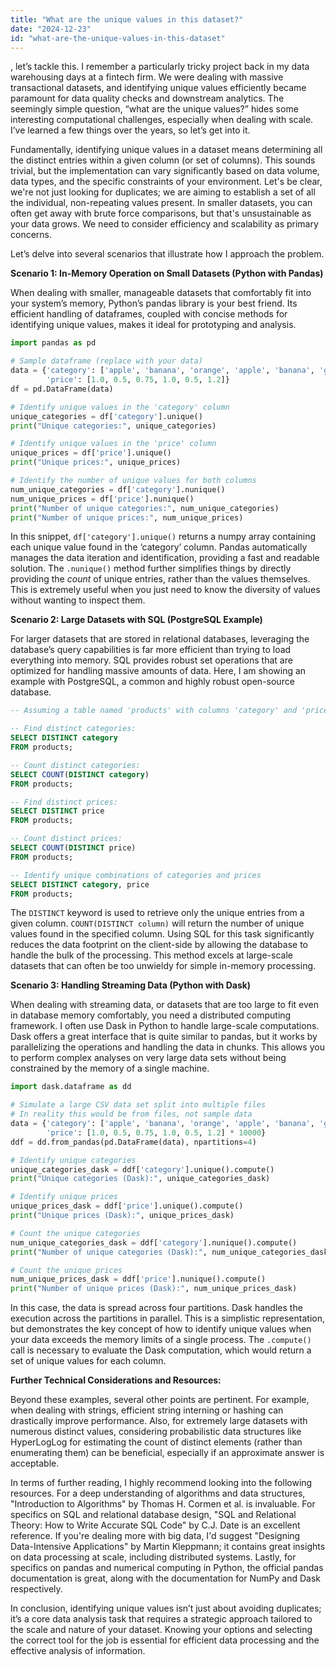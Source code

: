 ```yaml
---
title: "What are the unique values in this dataset?"
date: "2024-12-23"
id: "what-are-the-unique-values-in-this-dataset"
---
```


, let’s tackle this. I remember a particularly tricky project back in my data warehousing days at a fintech firm. We were dealing with massive transactional datasets, and identifying unique values efficiently became paramount for data quality checks and downstream analytics. The seemingly simple question, “what are the unique values?” hides some interesting computational challenges, especially when dealing with scale. I’ve learned a few things over the years, so let’s get into it.

Fundamentally, identifying unique values in a dataset means determining all the distinct entries within a given column (or set of columns). This sounds trivial, but the implementation can vary significantly based on data volume, data types, and the specific constraints of your environment. Let's be clear, we're not just looking for duplicates; we are aiming to establish a set of all the individual, non-repeating values present. In smaller datasets, you can often get away with brute force comparisons, but that's unsustainable as your data grows. We need to consider efficiency and scalability as primary concerns.

Let’s delve into several scenarios that illustrate how I approach the problem.

**Scenario 1: In-Memory Operation on Small Datasets (Python with Pandas)**

When dealing with smaller, manageable datasets that comfortably fit into your system’s memory, Python’s pandas library is your best friend. Its efficient handling of dataframes, coupled with concise methods for identifying unique values, makes it ideal for prototyping and analysis.

```python
import pandas as pd

# Sample dataframe (replace with your data)
data = {'category': ['apple', 'banana', 'orange', 'apple', 'banana', 'grape'],
        'price': [1.0, 0.5, 0.75, 1.0, 0.5, 1.2]}
df = pd.DataFrame(data)

# Identify unique values in the 'category' column
unique_categories = df['category'].unique()
print("Unique categories:", unique_categories)

# Identify unique values in the 'price' column
unique_prices = df['price'].unique()
print("Unique prices:", unique_prices)

# Identify the number of unique values for both columns
num_unique_categories = df['category'].nunique()
num_unique_prices = df['price'].nunique()
print("Number of unique categories:", num_unique_categories)
print("Number of unique prices:", num_unique_prices)
```

In this snippet, `df['category'].unique()` returns a numpy array containing each unique value found in the ‘category’ column. Pandas automatically manages the data iteration and identification, providing a fast and readable solution. The `.nunique()` method further simplifies things by directly providing the *count* of unique entries, rather than the values themselves. This is extremely useful when you just need to know the diversity of values without wanting to inspect them.

**Scenario 2: Large Datasets with SQL (PostgreSQL Example)**

For larger datasets that are stored in relational databases, leveraging the database’s query capabilities is far more efficient than trying to load everything into memory. SQL provides robust set operations that are optimized for handling massive amounts of data. Here, I am showing an example with PostgreSQL, a common and highly robust open-source database.

```sql
-- Assuming a table named 'products' with columns 'category' and 'price'

-- Find distinct categories:
SELECT DISTINCT category
FROM products;

-- Count distinct categories:
SELECT COUNT(DISTINCT category)
FROM products;

-- Find distinct prices:
SELECT DISTINCT price
FROM products;

-- Count distinct prices:
SELECT COUNT(DISTINCT price)
FROM products;

-- Identify unique combinations of categories and prices
SELECT DISTINCT category, price
FROM products;
```

The `DISTINCT` keyword is used to retrieve only the unique entries from a given column. `COUNT(DISTINCT column)` will return the number of unique values found in the specified column. Using SQL for this task significantly reduces the data footprint on the client-side by allowing the database to handle the bulk of the processing. This method excels at large-scale datasets that can often be too unwieldy for simple in-memory processing.

**Scenario 3: Handling Streaming Data (Python with Dask)**

When dealing with streaming data, or datasets that are too large to fit even in database memory comfortably, you need a distributed computing framework. I often use Dask in Python to handle large-scale computations. Dask offers a great interface that is quite similar to pandas, but it works by parallelizing the operations and handling the data in chunks. This allows you to perform complex analyses on very large data sets without being constrained by the memory of a single machine.

```python
import dask.dataframe as dd

# Simulate a large CSV data set split into multiple files
# In reality this would be from files, not sample data
data = {'category': ['apple', 'banana', 'orange', 'apple', 'banana', 'grape'] * 10000,
        'price': [1.0, 0.5, 0.75, 1.0, 0.5, 1.2] * 10000}
ddf = dd.from_pandas(pd.DataFrame(data), npartitions=4)

# Identify unique categories
unique_categories_dask = ddf['category'].unique().compute()
print("Unique categories (Dask):", unique_categories_dask)

# Identify unique prices
unique_prices_dask = ddf['price'].unique().compute()
print("Unique prices (Dask):", unique_prices_dask)

# Count the unique categories
num_unique_categories_dask = ddf['category'].nunique().compute()
print("Number of unique categories (Dask):", num_unique_categories_dask)

# Count the unique prices
num_unique_prices_dask = ddf['price'].nunique().compute()
print("Number of unique prices (Dask):", num_unique_prices_dask)
```

In this case, the data is spread across four partitions. Dask handles the execution across the partitions in parallel. This is a simplistic representation, but demonstrates the key concept of how to identify unique values when your data exceeds the memory limits of a single process. The `.compute()` call is necessary to evaluate the Dask computation, which would return a set of unique values for each column.

**Further Technical Considerations and Resources:**

Beyond these examples, several other points are pertinent. For example, when dealing with strings, efficient string interning or hashing can drastically improve performance. Also, for extremely large datasets with numerous distinct values, considering probabilistic data structures like HyperLogLog for estimating the count of distinct elements (rather than enumerating them) can be beneficial, especially if an approximate answer is acceptable.

In terms of further reading, I highly recommend looking into the following resources. For a deep understanding of algorithms and data structures, "Introduction to Algorithms" by Thomas H. Cormen et al. is invaluable. For specifics on SQL and relational database design, "SQL and Relational Theory: How to Write Accurate SQL Code" by C.J. Date is an excellent reference. If you're dealing more with big data, I'd suggest "Designing Data-Intensive Applications" by Martin Kleppmann; it contains great insights on data processing at scale, including distributed systems. Lastly, for specifics on pandas and numerical computing in Python, the official pandas documentation is great, along with the documentation for NumPy and Dask respectively.

In conclusion, identifying unique values isn’t just about avoiding duplicates; it’s a core data analysis task that requires a strategic approach tailored to the scale and nature of your dataset. Knowing your options and selecting the correct tool for the job is essential for efficient data processing and the effective analysis of information.
